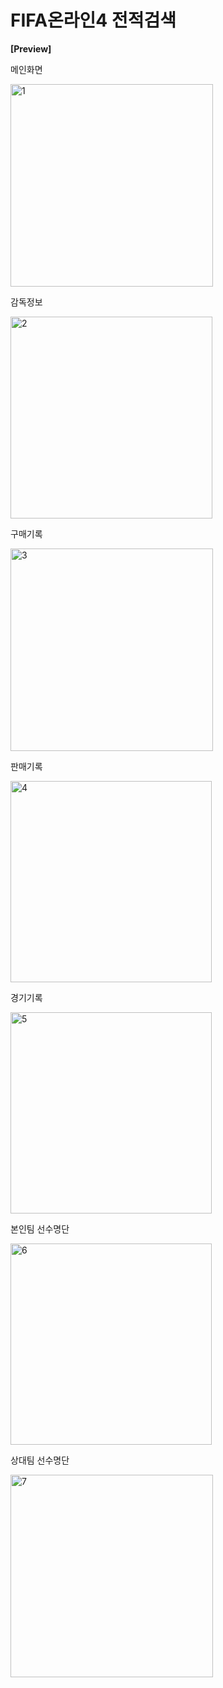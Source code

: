 # FIFA온라인4 전적검색

**[Preview]**

메인화면

<img width="324" alt="1" src="https://user-images.githubusercontent.com/72050086/152143245-543dfef1-2f2e-4c1b-90ad-e314a622bb24.png">

감독정보

<img width="323" alt="2" src="https://user-images.githubusercontent.com/72050086/152143246-7235f00e-bb87-401a-98ef-bc2705686601.png">

구매기록

<img width="324" alt="3" src="https://user-images.githubusercontent.com/72050086/152143228-d59bcea6-615a-43bb-857c-39624fe7f654.png">

판매기록

<img width="322" alt="4" src="https://user-images.githubusercontent.com/72050086/152143235-dc6b807d-9e31-4f8d-9125-1b346934aefa.png">

경기기록

<img width="322" alt="5" src="https://user-images.githubusercontent.com/72050086/152143651-e91de673-d2f9-4cef-b9cf-cea60c9627b9.png">

본인팀 선수명단

<img width="322" alt="6" src="https://user-images.githubusercontent.com/72050086/152143666-b332d292-a981-4475-bae3-8ede7dd1c210.png">

상대팀 선수명단

<img width="324" alt="7" src="https://user-images.githubusercontent.com/72050086/152143673-e983d1aa-13db-4548-924e-c36e2c87e751.png">
